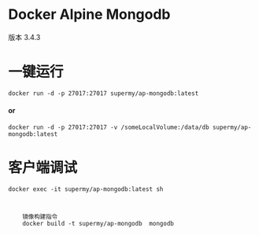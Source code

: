 # Docker Alpine Mongodb
版本 3.4.3

# 一键运行
```
docker run -d -p 27017:27017 supermy/ap-mongodb:latest
```
#### or
```
docker run -d -p 27017:27017 -v /someLocalVolume:/data/db supermy/ap-mongodb:latest
```

# 客户端调试
```
docker exec -it supermy/ap-mongodb:latest sh
```

#

```
    镜像构建指令
    docker build -t supermy/ap-mongodb  mongodb 


```